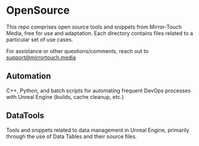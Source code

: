 # OpenSource
This repo comprises open source tools and snippets from Mirror-Touch Media, free for use and adaptation.
Each directory contains files related to a particular set of use cases.

For assistance or other questions/comments, reach out to support@mirrortouch.media

## Automation
C++, Python, and batch scripts for automating frequent DevOps processes with Unreal Engine (builds, cache cleanup, etc.)

## DataTools
Tools and snippets related to data management in Unreal Engine, primarily through the use of Data Tables and their source files.
